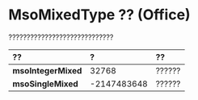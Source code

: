 
# MsoMixedType ?? (Office)

?????????????????????????????



|**??**|**?**|**??**|
|:-----|:-----|:-----|
|**msoIntegerMixed**|32768|??????|
|**msoSingleMixed**|-2147483648|??????|
